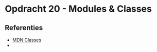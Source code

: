 # Opdracht 20 - Modules & Classes 


## Referenties
  * [MDN Classes](https://developer.mozilla.org/en-US/docs/Web/JavaScript/Reference/Classes)
  * 